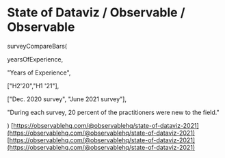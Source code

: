 # State of Dataviz / Observable / Observable
surveyCompareBars(

yearsOfExperience,

"Years of Experience",

\["H2'20","H1 '21"],

\["Dec. 2020 survey", "June 2021 survey"],

"During each survey, 20 percent of the practitioners were new to the field."

) 
 [https://observablehq.com/@observablehq/state-of-dataviz-2021](https://observablehq.com/@observablehq/state-of-dataviz-2021) 
 [https://observablehq.com/@observablehq/state-of-dataviz-2021](https://observablehq.com/@observablehq/state-of-dataviz-2021)
